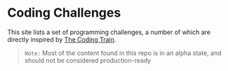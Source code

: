 # Coding Challenges

This site lists a set of programming challenges, a number of which are directly inspired by [The Coding Train](https://thecodingtrain.com/CodingChallenges/). 

> `Note:` Most of the content found in this repo is in an alpha state, and should not be considered production-ready